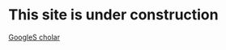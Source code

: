# This site is under construction
 
[GoogleS cholar](https://scholar.google.com/citations?user=gS5ieOAAAAAJ&hl=en&oi=ao)


